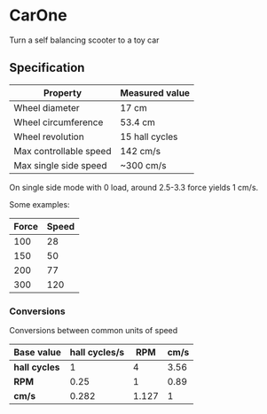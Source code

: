 # CarOne
Turn a self balancing scooter to a toy car

## Specification

Property | Measured value
--- | ---
Wheel diameter | 17 cm
Wheel circumference | 53.4 cm
Wheel revolution | 15 hall cycles
Max controllable speed | 142 cm/s
Max single side speed | ~300 cm/s

On single side mode with 0 load, around 2.5-3.3 force yields 1 cm/s.

Some examples:

Force | Speed
--- | ---
100 | 28 
150 | 50 
200 | 77
300 | 120


### Conversions
Conversions between common units of speed

Base value | hall cycles/s | RPM | cm/s
--- | --- | --- | ---
**hall cycles** | 1 | 4 | 3.56
**RPM** | 0.25 | 1 | 0.89
**cm/s** | 0.282 | 1.127 | 1

